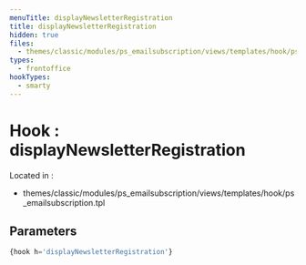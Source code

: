 ```yaml
---
menuTitle: displayNewsletterRegistration
title: displayNewsletterRegistration
hidden: true
files:
  - themes/classic/modules/ps_emailsubscription/views/templates/hook/ps_emailsubscription.tpl
types:
  - frontoffice
hookTypes:
  - smarty
---
```


# Hook : displayNewsletterRegistration

Located in :

  - themes/classic/modules/ps_emailsubscription/views/templates/hook/ps_emailsubscription.tpl

## Parameters

```php
{hook h='displayNewsletterRegistration'}
```